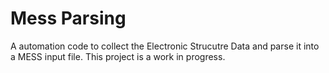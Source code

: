 # Mess Parsing

A automation code to collect the Electronic Strucutre Data and parse it into a MESS input file.
This project is a work in progress.
